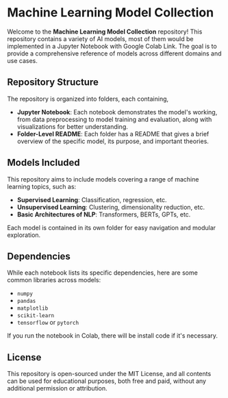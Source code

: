 # Machine Learning Model Collection

Welcome to the **Machine Learning Model Collection** repository! This repository contains a variety of AI models, most of them would be implemented in a Jupyter Notebook with Google Colab Link. The goal is to provide a comprehensive reference of models across different domains and use cases.

## Repository Structure

The repository is organized into folders, each containing,

- **Jupyter Notebook**: Each notebook demonstrates the model's working, from data preprocessing to model training and evaluation, along with visualizations for better understanding.
- **Folder-Level README**: Each folder has a README that gives a brief overview of the specific model, its purpose, and important theories.

## Models Included

This repository aims to include models covering a range of machine learning topics, such as:

- **Supervised Learning**: Classification, regression, etc.
- **Unsupervised Learning**: Clustering, dimensionality reduction, etc.
- **Basic Architectures of NLP**: Transformers, BERTs, GPTs, etc.

Each model is contained in its own folder for easy navigation and modular exploration.

## Dependencies

While each notebook lists its specific dependencies, here are some common libraries across models:

- `numpy`
- `pandas`
- `matplotlib`
- `scikit-learn`
- `tensorflow` or `pytorch`

If you run the notebook in Colab, there will be install code if it's necessary.

## License

This repository is open-sourced under the MIT License, and all contents can be used for educational purposes, both free and paid, without any additional permission or attribution.
